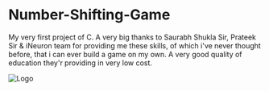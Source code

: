 # Number-Shifting-Game
My very first project of C. A very big thanks to Saurabh Shukla Sir, Prateek Sir &amp; iNeuron team for providing me these skills, of which i've never thought before, that i can ever build a game on my own. A very good quality of education they'r providing in very low cost. 

![Logo](https://i.ytimg.com/vi/5mbQuIr6f8o/maxresdefault.jpg)
